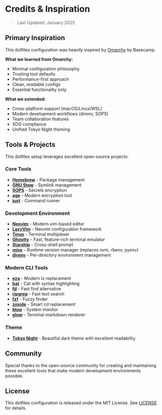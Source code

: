 # Credits & Inspiration

> Last Updated: January 2025

## Primary Inspiration

This dotfiles configuration was heavily inspired by [Omarchy](https://github.com/basecamp/omarchy) by Basecamp.

**What we learned from Omarchy:**
- Minimal configuration philosophy
- Trusting tool defaults
- Performance-first approach
- Clean, readable configs
- Essential functionality only

**What we extended:**
- Cross-platform support (macOS/Linux/WSL)
- Modern development workflows (direnv, SOPS)
- Team collaboration features
- XDG compliance
- Unified Tokyo Night theming

## Tools & Projects

This dotfiles setup leverages excellent open-source projects:

### Core Tools
- **[Homebrew](https://brew.sh/)** - Package management
- **[GNU Stow](https://www.gnu.org/software/stow/)** - Symlink management
- **[SOPS](https://github.com/mozilla/sops)** - Secrets encryption
- **[age](https://github.com/FiloSottile/age)** - Modern encryption tool
- **[just](https://github.com/casey/just)** - Command runner

### Development Environment
- **[Neovim](https://neovim.io/)** - Modern vim-based editor
- **[LazyVim](https://www.lazyvim.org/)** - Neovim configuration framework
- **[Tmux](https://github.com/tmux/tmux)** - Terminal multiplexer
- **[Ghostty](https://ghostty.org/)** - Fast, feature-rich terminal emulator
- **[Starship](https://starship.rs/)** - Cross-shell prompt
- **[mise](https://mise.jdx.dev/)** - Runtime version manager (replaces nvm, rbenv, pyenv)
- **[direnv](https://direnv.net/)** - Per-directory environment management

### Modern CLI Tools
- **[eza](https://github.com/eza-community/eza)** - Modern ls replacement
- **[bat](https://github.com/sharkdp/bat)** - Cat with syntax highlighting
- **[fd](https://github.com/sharkdp/fd)** - Fast find alternative
- **[ripgrep](https://github.com/BurntSushi/ripgrep)** - Fast text search
- **[fzf](https://github.com/junegunn/fzf)** - Fuzzy finder
- **[zoxide](https://github.com/ajeetdsouza/zoxide)** - Smart cd replacement
- **[btop](https://github.com/aristocratos/btop)** - System monitor
- **[glow](https://github.com/charmbracelet/glow)** - Terminal markdown renderer

### Theme
- **[Tokyo Night](https://github.com/enkia/tokyo-night-vscode-theme)** - Beautiful dark theme with excellent readability

## Community

Special thanks to the open-source community for creating and maintaining these excellent tools that make modern development environments possible.

## License

This dotfiles configuration is released under the MIT License. See [LICENSE](../LICENSE) for details.
